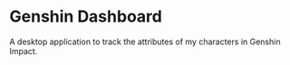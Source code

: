 # Genshin Dashboard

A desktop application to track the attributes of my characters in Genshin Impact.
